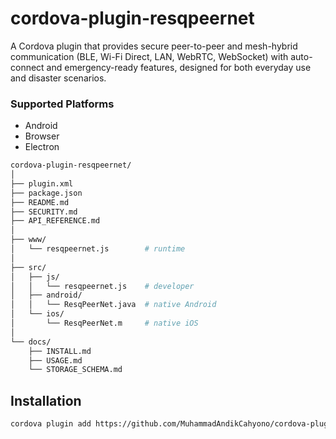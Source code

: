 # cordova-plugin-resqpeernet
A Cordova plugin that provides secure peer-to-peer and mesh-hybrid communication (BLE, Wi-Fi Direct, LAN, WebRTC, WebSocket) with auto-connect and emergency-ready features, designed for both everyday use and disaster scenarios.

### Supported Platforms

- Android
- Browser
- Electron

```bash
cordova-plugin-resqpeernet/
│
├── plugin.xml
├── package.json
├── README.md
├── SECURITY.md
├── API_REFERENCE.md
│
├── www/
│   └── resqpeernet.js        # runtime
│
├── src/
│   ├── js/
│   │   └── resqpeernet.js    # developer
│   ├── android/
│   │   └── ResqPeerNet.java  # native Android
│   └── ios/
│       └── ResqPeerNet.m     # native iOS
│
└── docs/
    ├── INSTALL.md
    ├── USAGE.md
    └── STORAGE_SCHEMA.md

```

## Installation

```bash
cordova plugin add https://github.com/MuhammadAndikCahyono/cordova-plugin-resqpeernet
```

